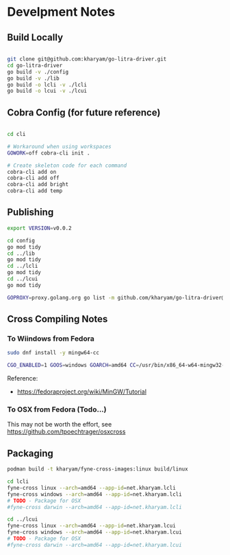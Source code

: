 # Develpment Notes

## Build Locally

```bash

git clone git@github.com:kharyam/go-litra-driver.git
cd go-litra-driver
go build -v ./config
go build -v ./lib
go build -o lcli -v ./lcli
go build -o lcui -v ./lcui
```

## Cobra Config (for future reference)

```bash

cd cli

# Workaround when using workspaces
GOWORK=off cobra-cli init .

# Create skeleton code for each command
cobra-cli add on
cobra-cli add off
cobra-cli add bright
cobra-cli add temp
```

## Publishing

```bash
export VERSION=v0.0.2

cd config
go mod tidy
cd ../lib
go mod tidy
cd ../lcli
go mod tidy
cd ../lcui
go mod tidy

GOPROXY=proxy.golang.org go list -m github.com/kharyam/go-litra-driver@${VERSION}
```

## Cross Compiling Notes

### To Wiindows from Fedora

```bash
sudo dnf install -y mingw64-cc
```

```bash
CGO_ENABLED=1 GOOS=windows GOARCH=amd64 CC=/usr/bin/x86_64-w64-mingw32-gcc go build -o bin/lcli-amd64.exe
```

Reference:
* https://fedoraproject.org/wiki/MinGW/Tutorial

### To OSX from Fedora (Todo...)

This may not be worth the effort, see https://github.com/tpoechtrager/osxcross

## Packaging
```bash
podman build -t kharyam/fyne-cross-images:linux build/linux

cd lcli
fyne-cross linux --arch=amd64 --app-id=net.kharyam.lcli
fyne-cross windows --arch=amd64 --app-id=net.kharyam.lcli
# TODO - Package for OSX
#fyne-cross darwin --arch=amd64 --app-id=net.kharyam.lcli

cd ../lcui
fyne-cross linux --arch=amd64 --app-id=net.kharyam.lcui
fyne-cross windows --arch=amd64 --app-id=net.kharyam.lcui
# TODO - Package for OSX
#fyne-cross darwin --arch=amd64 --app-id=net.kharyam.lcui
```
